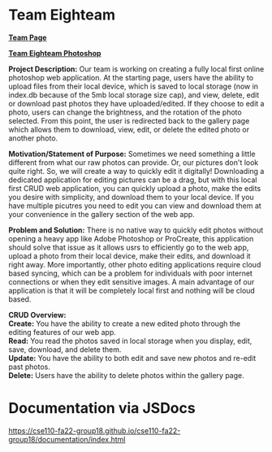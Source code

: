 # Team Eighteam

**[Team Page](admin/team.md)**

**[Team Eighteam Photoshop](https://cse110-fa22-group18.github.io/cse110-fa22-group18/source/index.html)**

**Project Description:** Our team is working on creating a fully local first online photoshop web application. At the starting page, users have the ability to upload files from their local device, which is saved to local storage (now in index.db because of the 5mb local storage size cap), and view, delete, edit or download past photos they have uploaded/edited. If they choose to edit a photo, users can change the brightness, and the rotation of the photo selected. From this point, the user is redirected back to the gallery page which allows them to download, view, edit, or delete the edited photo or another photo. 

**Motivation/Statement of Purpose:** Sometimes we need something a little different from what our raw photos can provide. Or, our pictures don't look quite right. So, we will create a way to quickly edit it digitally! Downloading a dedicated application for editing pictures can be a drag, but with this local first CRUD web application, you can quickly upload a photo, make the edits you desire with simplicity, and download them to your local device. If you have multiple picutres you need to edit you can view and download them at your convenience in the gallery section of the web app.

**Problem and Solution:** There is no native way to quickly edit photos without opening a heavy app like Adobe Photoshop or ProCreate, this application should solve that issue as it allows usrs to efficiently go to the web app, upload a photo from their local device, make their edits, and download it right away. More importantly, other photo editing applications require cloud based syncing, which can be a problem for individuals with poor internet connections or when they edit sensitive images. A main advantage of our application is that it will be completely local first and nothing will be cloud based.

**CRUD Overview:**\
**Create:** You have the ability to create a new edited photo through the editing features of our web app.\
**Read:** You read the photos saved in local storage when you display, edit, save, download, and delete them.\
**Update:** You have the ability to both edit and save new photos and re-edit past photos.\
**Delete:** Users have the ability to delete photos within the gallery page.

# Documentation via JSDocs

https://cse110-fa22-group18.github.io/cse110-fa22-group18/documentation/index.html

